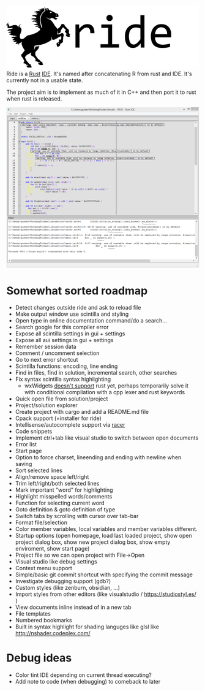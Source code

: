 ![screenshot](logo/256text.png)
Ride is a [Rust](http://www.rust-lang.org/) [IDE](https://en.wikipedia.org/wiki/Integrated_development_environment). It's named after concatenating R from rust and IDE. It's currently not in a usable state.

The project aim is to implement as much of it in C++ and then port it to rust when rust is released.

![screenshot](screenshots/1.png)

# Somewhat sorted roadmap

* Detect changes outside ride and ask to reload file
* Make output window use scintilla and styling
* Open type in online documentation command/do a search...
* Search google for this compiler error
* Expose all scintilla settings in gui + settings
* Expose all aui settings in gui + settings
* Remember session data
* Comment / uncomment selection
* Go to next error shortcut
* Scintilla functions: encoding, line ending
* Find in files, find in solution, incremental search, other searches
* Fix syntax scintilla syntax highlighting
	- wxWidgets [doesn't support](http://trac.wxwidgets.org/ticket/16776)  rust yet, perhaps temporarily solve it with conditional compilation with a cpp lexer and rust keywords
* Quick open file from solution/project
* Project/solution explorer
* Create project with cargo and add a README.md file
* Cpack support (=installer for ride)
* Intellisense/autocomplete support via [racer](https://github.com/phildawes/racer)
* Code snippets
* Implement ctrl+tab like visual studio to switch between open documents
* Error list
* Start page
* Option to force charset, lineending and ending with newline when saving
* Sort selected lines
* Align/remove space left/right
* Trim left/right/both selected lines
* Mark important "word" for highlighting
* Highlight misspelled words/comments
* Function for selecting current word
* Goto definition & goto definition of type
* Switch tabs by scrolling with cursor over tab-bar
* Format file/selection
* Color member variables, local variables and member variables different.
* Startup options (open homepage, load last loaded project, show open project dialog box, show new project dialog box, show empty enviroment, show start page)
* Project file so we can open project with File->Open
* Visual studio like debug settings
* Context menu support
* Simple/basic git commit shortcut with specifying the commit message
* Investigate debugging support (gdb?)
* Custom styles (like zenburn, obsidian, ...)
* Import styles from other editors (like visualstudio / https://studiostyl.es/ )
* View documents inline instead of in a new tab
* File templates
* Numbered bookmarks
* Built in syntax highlight for shading languges like glsl like http://nshader.codeplex.com/

# Debug ideas

- Color tint IDE depending on current thread executing?
- Add note to code (when debugging) to comeback to later
